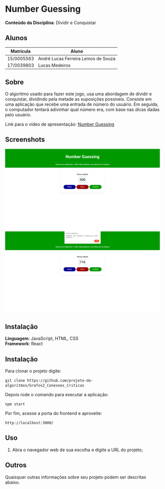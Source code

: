 # Number Guessing

**Conteúdo da Disciplina**: Dividir e Conquistar<br>

## Alunos

| Matrícula  | Aluno                               |
| ---------- | ----------------------------------- |
| 15/0005563 | André Lucas Ferreira Lemos de Souza |
| 17/0039803 | Lucas Medeiros                      |

## Sobre

O algoritmo usado para fazer este jogo, usa uma abordagem de dividir e conquistar, dividindo pela metade as suposições possíveis.
Consiste em uma aplicação que recebe uma entrada de número do usuário. Em seguida, o computador tentará adivinhar qual número era, com base nas dicas dadas pelo usuário.

Link para o vídeo de apresentação: [Number Guessing](./apresentacao/apresentacao-number-guessing.mp4)

## Screenshots

![Screenshot 1](./apresentacao/step1.png)
![Screenshot 1](./apresentacao/step2.png)

## Instalação

**Linguagem**: JavaScript, HTML, CSS <br>
**Framework**: React <br>

## Instalação

Para clonar o projeto digite:

    git clone https://github.com/projeto-de-algoritmos/Grafos2_Conexoes_Criticas

Depois rode o comando para executar a aplicação:

    npm start

Por fim, acesse a porta do frontend e aproveite:

    http://localhost:3000/

## Uso

1. Abra o navegador web de sua escolha e digite a URL do projeto;<br>

## Outros

Quaisquer outras informações sobre seu projeto podem ser descritas abaixo.
